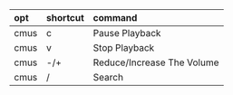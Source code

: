 | opt  | shortcut | command                    |
| :-   | :-       | :-                         |
| cmus | c        | Pause Playback             |
| cmus | v        | Stop Playback              |
| cmus | -/+      | Reduce/Increase The Volume |
| cmus | /        | Search                     |